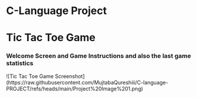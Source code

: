 <h1>C-Language Project</h1>
<h1>Tic Tac Toe Game</h1>
<h3>Welcome Screen and Game Instructions and also the last game statistics</h3>
![Tic Tac Toe Game Screenshot](https://raw.githubusercontent.com/MujtabaQureshiii/C-language-PROJECT/refs/heads/main/Project%20Image%201.png)
